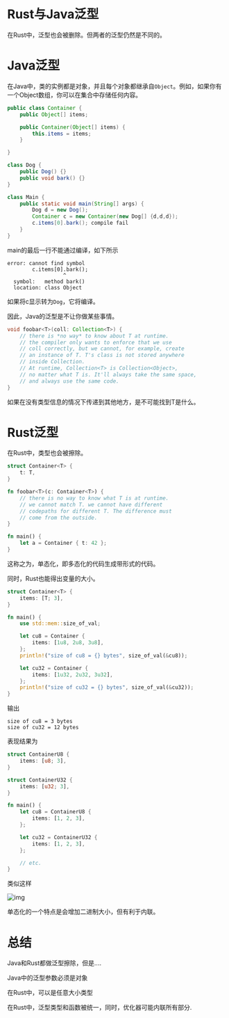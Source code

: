 # Rust与Java泛型
在Rust中，泛型也会被删除。但两者的泛型仍然是不同的。

# Java泛型
在Java中，类的实例都是对象，并且每个对象都继承自`Object`。例如，如果你有一个Object数组，你可以在集合中存储任何内容。
```java
public class Container {
    public Object[] items;

    public Container(Object[] items) {
        this.items = items;
    }

}

class Dog {
    public Dog() {}
    public void bark() {}
}

class Main {
    public static void main(String[] args) {
        Dog d = new Dog();
        Container c = new Container(new Dog[] {d,d,d});
        c.items[0].bark(); compile fail
    }
}
```
main的最后一行不能通过编译，如下所示
```
error: cannot find symbol
        c.items[0].bark();
                  ^
  symbol:   method bark()
  location: class Object
```

如果将c显示转为`Dog`，它将编译。

因此，Java的泛型是不让你做某些事情。

```java
void foobar<T>(coll: Collection<T>) {
    // there is *no way* to know about T at runtime.
    // the compiler only wants to enforce that we use
    // coll correctly, but we cannot, for example, create
    // an instance of T. T's class is not stored anywhere
    // inside Collection.
    // At runtime, Collection<T> is Collection<Object>,
    // no matter what T is. It'll always take the same space,
    // and always use the same code.
}
```

如果在没有类型信息的情况下传递到其他地方，是不可能找到T是什么。

# Rust泛型
在Rust中，类型也会被擦除。
```rust
struct Container<T> {
    t: T,
}

fn foobar<T>(c: Container<T>) {
    // there is no way to know what T is at runtime.
    // we cannot match T. we cannot have different
    // codepaths for different T. The difference must
    // come from the outside.
}

fn main() {
    let a = Container { t: 42 };
}
```

这称之为，单态化，即多态化的代码生成带形式的代码。

同时，Rust也能得出变量的大小。
```rust
struct Container<T> {
    items: [T; 3],
}

fn main() {
    use std::mem::size_of_val;

    let cu8 = Container {
        items: [1u8, 2u8, 3u8],
    };
    println!("size of cu8 = {} bytes", size_of_val(&cu8));

    let cu32 = Container {
        items: [1u32, 2u32, 3u32],
    };
    println!("size of cu32 = {} bytes", size_of_val(&cu32));
}
```

输出
```
size of cu8 = 3 bytes
size of cu32 = 12 bytes
```

表现结果为
```rust
struct ContainerU8 {
    items: [u8; 3],
}

struct ContainerU32 {
    items: [u32; 3],
}

fn main() {
    let cu8 = ContainerU8 {
        items: [1, 2, 3],
    };

    let cu32 = ContainerU32 {
        items: [1, 2, 3],
    };

    // etc.
}
```

类似这样

![img](https://fasterthanli.me/static/img/rust-vs-java-generics/reify.5cd36c3171e25356.png)

单态化的一个特点是会增加二进制大小，但有利于内联。


# 总结

Java和Rust都做泛型擦除，但是....

Java中的泛型参数必须是对象

在Rust中，可以是任意大小类型

在Rust中，泛型类型和函数被统一，同时，优化器可能内联所有部分.
